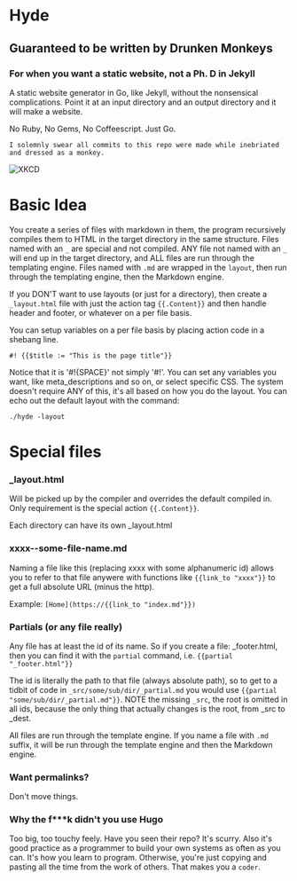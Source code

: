 # Hyde
## Guaranteed to be written by Drunken Monkeys 

### For when you want a static website, not a Ph. D in Jekyll

A static website generator in Go, like Jekyll, without the nonsensical complications. Point it at an input directory and an output directory and it will make a website. 

No Ruby, No Gems, No Coffeescript. Just Go.

`I solemnly swear all commits to this repo were made while inebriated and dressed as a monkey.`

![XKCD](http://imgs.xkcd.com/comics/ballmer_peak.png)

# Basic Idea

You create a series of files with markdown in them, the program recursively compiles them to HTML in the target directory in the same structure. Files named with an `_` are special and not compiled. ANY file not named with an `_` will end up in the target directory, and ALL files are run through the templating engine. Files named with `.md` are wrapped in the `layout`, then run through the templating engine, then the Markdown engine.

If you DON'T want to use layouts (or just for a directory), then create a `_layout.html` file with just the action tag `{{.Content}}` and then handle header and footer, or whatever on a per file basis.

You can setup variables on a per file basis by placing action code in a shebang line.

`#! {{$title := "This is the page title"}}`

Notice that it is '#!{SPACE}' not simply '#!'. You can set any variables you want, like meta_descriptions and so on, or select specific CSS. The system doesn't require ANY of this, it's all based on how you do the layout. You can echo out the default layout with the command:

`./hyde -layout`

# Special files

### _layout.html

Will be picked up by the compiler and overrides the default compiled in. Only requirement is the special action `{{.Content}}`.

Each directory can have its own _layout.html

### xxxx--some-file-name.md

Naming a file like this (replacing xxxx with some alphanumeric id) allows you to refer to that file anywere with functions like `{{link_to "xxxx"}}` to get a full absolute URL (minus the http). 

Example: `[Home](https://{{link_to "index.md"}})`

### Partials (or any file really)

Any file has at least the id of its name. So if you create a file: _footer.html, then you can find it with the `partial` command, i.e. `{{partial "_footer.html"}}`

The id is literally the path to that file (always absolute path), so to get to a tidbit of code in `_src/some/sub/dir/_partial.md` you would use `{{partial "some/sub/dir/_partial.md"}}`. NOTE the missing `_src`, the root is omitted in all ids, because the only thing that actually changes is the root, from _src to _dest.

All files are run through the template engine. If you name a file with `.md` suffix, it will be run through the template engine and then the Markdown engine.

### Want permalinks?

Don't move things.

### Why the f***k didn't you use Hugo

Too big, too touchy feely. Have you seen their repo? It's scurry. Also it's good practice as a programmer to build your own systems as often as you can. It's how you learn to program. Otherwise, you're just copying and pasting all the time from the work of others. That makes you a `coder`. 
